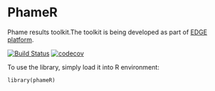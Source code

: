 # PhameR

Phame results toolkit.The toolkit is being developed as part of [EDGE platform](https://github.com/LANL-Bioinformatics/EDGE). 

[![Build Status](https://travis-ci.org/mshakya/Phamer.svg?branch=master)](https://travis-ci.org/mshakya/Phamer)
[![codecov](https://codecov.io/gh/mshakya/Phamer/branch/master/graph/badge.svg)](https://codecov.io/gh/mshakya/Phamer)

To use the library, simply load it into R environment:

    library(phameR)
